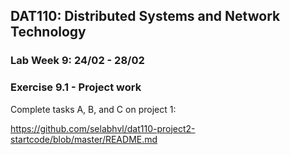 ## DAT110: Distributed Systems and Network Technology

### Lab Week 9: 24/02 - 28/02

### Exercise 9.1 - Project work

Complete tasks A, B, and C on project 1:

https://github.com/selabhvl/dat110-project2-startcode/blob/master/README.md
